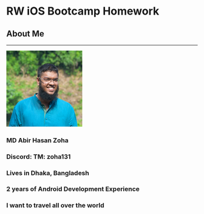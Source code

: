 # RW iOS Bootcamp Homework

## About Me
***
<img src="./doc/zoha131.jpg" alt="Zoha's Profile Image" width="200">

### MD Abir Hasan Zoha
### Discord: TM: zoha131
### Lives in Dhaka, Bangladesh
### 2 years of Android Development Experience
### I want to travel all over the world

